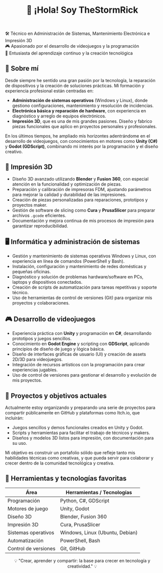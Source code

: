<h1 align="center">👋 ¡Hola! Soy TheStormRick</h1><br/>



🛠️ Técnico en Administración de Sistemas, Mantenimiento Electrónica e Impresión 3D  
🎮 Apasionado por el desarrollo de videojuegos y la programación  
🧠 Entusiasta del aprendizaje continuo y la creación tecnológica



## 🧩 Sobre mí

Desde siempre he sentido una gran pasión por la tecnología, la reparación de dispositivos y la creación de soluciones prácticas. Mi formación y experiencia profesional están centradas en:

- **Administración de sistemas operativos** (Windows y Linux), donde gestiono configuraciones, mantenimiento y resolución de incidencias.
- **Electrónica básica y reparación de hardware**, con experiencia en diagnóstico y arreglo de equipos electrónicos.
- **Impresión 3D**, que es una de mis grandes pasiones. Diseño y fabrico piezas funcionales que aplico en proyectos personales y profesionales.

En los últimos tiempos, he ampliado mis horizontes adentrándome en el desarrollo de videojuegos, con conocimientos en motores como **Unity (C#)** y **Godot (GDScript)**, combinando mi interés por la programación y el diseño creativo.



## 🎨 Impresión 3D

- Diseño 3D avanzado utilizando **Blender** y **Fusion 360**, con especial atención en la funcionalidad y optimización de piezas.
- Preparación y calibración de impresoras FDM, ajustando parámetros para mejorar la calidad y durabilidad de las impresiones.
- Creación de piezas personalizadas para reparaciones, prototipos y proyectos maker.
- Gestión de software de slicing como **Cura** y **PrusaSlicer** para preparar archivos `.gcode` eficientes.
- Documentación y mejora continua de mis procesos de impresión para garantizar reproducibilidad.



## 🖥️ Informática y administración de sistemas

- Gestión y mantenimiento de sistemas operativos Windows y Linux, con experiencia en línea de comandos (PowerShell y Bash).
- Instalación, configuración y mantenimiento de redes domésticas y pequeñas oficinas.
- Diagnóstico y solución de problemas hardware/software en PCs, laptops y dispositivos conectados.
- Creación de scripts de automatización para tareas repetitivas y soporte técnico.
- Uso de herramientas de control de versiones (Git) para organizar mis proyectos y colaboraciones.



## 🎮 Desarrollo de videojuegos

- Experiencia práctica con **Unity** y programación en **C#**, desarrollando prototipos y juegos sencillos.
- Conocimiento en **Godot Engine** y scripting con **GDScript**, aplicando principios de diseño de juego y lógica básica.
- Diseño de interfaces gráficas de usuario (UI) y creación de assets 2D/3D para videojuegos.
- Integración de recursos artísticos con la programación para crear experiencias jugables.
- Uso de control de versiones para gestionar el desarrollo y evolución de mis proyectos.



## 🚀 Proyectos y objetivos actuales

Actualmente estoy organizando y preparando una serie de proyectos para compartir públicamente en GitHub y plataformas como Itch.io, que incluirán:

- Juegos sencillos y demos funcionales creados en Unity y Godot.
- Scripts y herramientas para facilitar el trabajo de técnicos y makers.
- Diseños y modelos 3D listos para impresión, con documentación para su uso.

Mi objetivo es construir un portafolio sólido que refleje tanto mis habilidades técnicas como creativas, y que pueda servir para colaborar y crecer dentro de la comunidad tecnológica y creativa.



## 🧰 Herramientas y tecnologías favoritas


<div align="center">

<!-- Puedes ajustar el ancho si quieres que sea más estrecha -->
<table>
  <thead>
    <tr>
      <th>Área</th>
      <th>Herramientas / Tecnologías</th>
    </tr>
  </thead>
  <tbody>
    <tr>
      <td>Programación</td>
      <td>Python, C#, GDScript</td>
    </tr>
    <tr>
      <td>Motores de juego</td>
      <td>Unity, Godot</td>
    </tr>
    <tr>
      <td>Diseño 3D</td>
      <td>Blender, Fusion 360</td>
    </tr>
    <tr>
      <td>Impresión 3D</td>
      <td>Cura, PrusaSlicer</td>
    </tr>
    <tr>
      <td>Sistemas operativos</td>
      <td>Windows, Linux (Ubuntu, Debian)</td>
    </tr>
    <tr>
      <td>Automatización</td>
      <td>PowerShell, Bash</td>
    </tr>
    <tr>
      <td>Control de versiones</td>
      <td>Git, GitHub</td>
    </tr>
  </tbody>
</table>

</div>

<!-- ## 📫 Conecta conmigo

¡Me encantaría conectar y compartir experiencias!

[![LinkedIn](https://img.shields.io/badge/LinkedIn-blue?style=flat&logo=linkedin&logoColor=white)](https://linkedin.com/in/tuusuario)  
[![Itch.io](https://img.shields.io/badge/Itch.io-FA5C5C?style=flat&logo=itch-io&logoColor=white)](https://tuusuario.itch.io)

-->

<p align="center"> 💡 "Crear, aprender y compartir: la base para crecer en tecnología y creatividad." 💡 </p>
